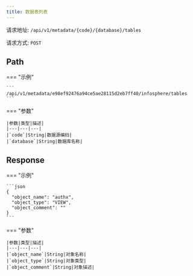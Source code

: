 ```yaml
---
title: 数据表列表
---
```


请求地址: `/api/v1/metadata/{code}/{database}/tables`

请求方式: `POST`

## Path

=== "示例"

    ```
    /api/v1/metadata/e98ef92476a94ce5ae28115d2eb7ff40/infosphere/tables
    ```

=== "参数"

    |参数|类型|描述|
    |---|---|---|
    |`code`|String|数据源编码|
    |`database`|String|数据库名称|

## Response

=== "示例"

    ```json
    {
      "object_name": "authx",
      "object_type": "VIEW",
      "object_comment": ""
    }
    ```

=== "参数"

    |参数|类型|描述|
    |---|---|---|
    |`object_name`|String|对象名称|
    |`object_type`|String|对象类型|
    |`object_comment`|String|对象描述|